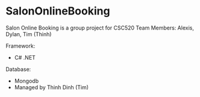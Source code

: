 # SalonOnlineBooking
Salon Online Booking is a group project for CSC520
Team Members: Alexis, Dylan, Tim (Thinh)

Framework: 
- C# .NET

Database:
- Mongodb
- Managed by Thinh Dinh (Tim)
